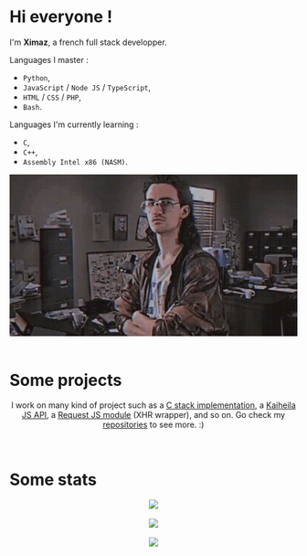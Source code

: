 # Hi everyone !

I'm **Ximaz**, a french full stack developper.

Languages I master :
- ``Python``,
- ``JavaScript`` / ``Node JS`` / ``TypeScript``,
- ``HTML`` / ``CSS`` / ``PHP``,
- ``Bash``.

Languages I'm currently learning :
- ``C``,
- ``C++``,
- ``Assembly Intel x86 (NASM)``.

<div align="center"><img src="https://raw.githubusercontent.com/Ximaz/assets/main/images/Hacker_Man.gif"></div>

<br>

# Some projects

<div align="center">

I work on many kind of project such as a [C stack implementation](https://github.com/Ximaz/stack), a [Kaiheila JS API](https://github.com/Ximaz/kaiheila.js), a [Request JS module](https://github.com/Quatrecentquatre-404/requests) (XHR wrapper), and so on. Go check my [repositories](https://github.com/Ximaz?tab=repositories) to see more. :)

</div>

<br>

# Some stats

<div align="center">

![](https://github-readme-streak-stats.herokuapp.com/?user=Ximaz&count_private=true&show_icons=true&theme=dracula&hide_border=true&hide_title=true)

![](https://github-readme-stats.vercel.app/api?username=Ximaz&include_all_commits=true&show_icons=true&hide_border=true&hide_title=true&count_private=true&theme=dracula)

![](https://github-readme-stats.vercel.app/api/top-langs/?username=Ximaz&layout=compact&count_private=true&langs_count=8&hide_border=true&theme=dracula)

</div>
